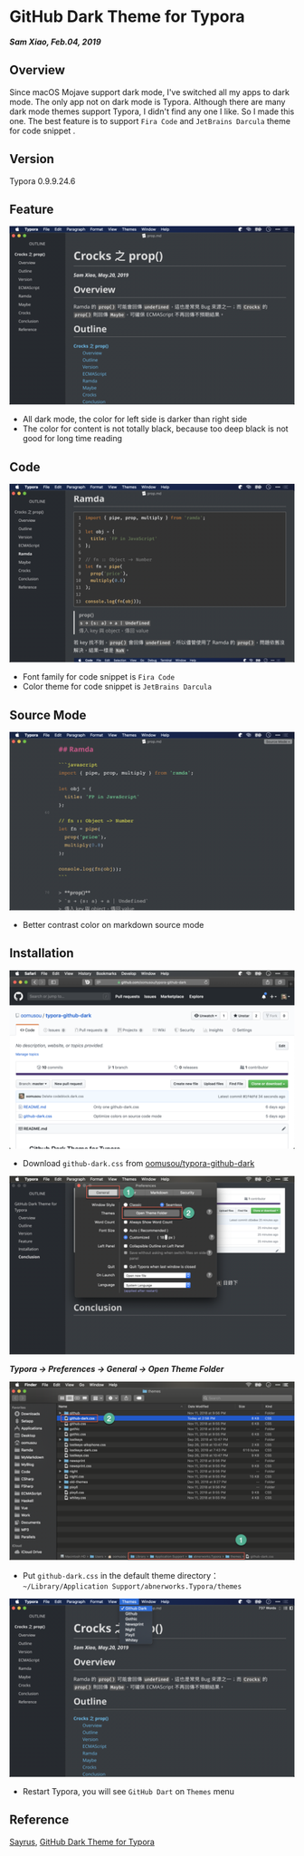 # GitHub Dark Theme for Typora

***Sam Xiao, Feb.04, 2019***

## Overview

Since macOS Mojave support dark mode, I've switched all my apps to dark mode. The only app not on dark mode is Typora. Although there are many dark mode themes support Typora, I didn't find any one I like. So I made this one. The best feature is to support `Fira Code` and `JetBrains Darcula`  theme for code snippet .

## Version

Typora 0.9.9.24.6

## Feature

![dark000](images/dark000.png)

* All dark mode, the color for left side is darker than right side
* The color for content is not totally black, because too deep black is not good for long time reading

## Code

![dark001](images/dark001.png)

* Font family for code snippet is `Fira Code`
* Color theme for code snippet is `JetBrains Darcula`

## Source Mode

![dark007](images/dark007.png)

* Better contrast color on markdown source mode

## Installation

![dark003](images/dark003.png)

* Download `github-dark.css` from [oomusou/typora-github-dark](https://github.com/oomusou/typora-github-dark)

![dark002](images/dark002.png)

***Typora -> Preferences -> General -> Open Theme Folder***

![dark004](images/dark004.png)

* Put `github-dark.css` in the default theme directory： `~/Library/Application Support/abnerworks.Typora/themes`

![dark006](images/dark006.png)

* Restart Typora, you will see `GitHub Dart` on `Themes` menu

## Reference

[Sayrus](https://github.com/Sayrus/typora-github-dark), [GitHub Dark Theme for Typora](https://github.com/Sayrus/typora-github-dark)
